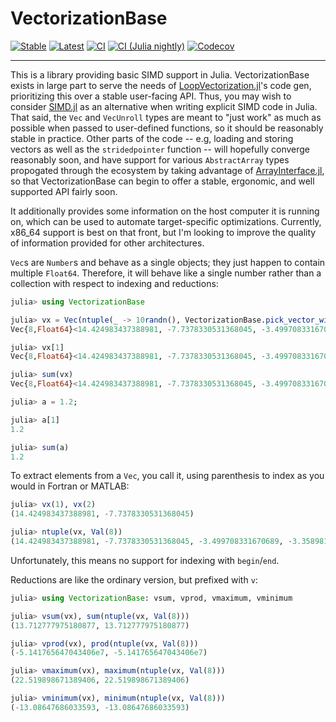 # VectorizationBase

[![Stable](https://img.shields.io/badge/docs-stable-blue.svg)](https://chriselrod.github.io/VectorizationBase.jl/stable)
[![Latest](https://img.shields.io/badge/docs-latest-blue.svg)](https://chriselrod.github.io/VectorizationBase.jl/dev)
[![CI](https://github.com/chriselrod/VectorizationBase.jl/workflows/CI/badge.svg)](https://github.com/chriselrod/VectorizationBase.jl/actions?query=workflow%3ACI)
[![CI (Julia nightly)](https://github.com/chriselrod/VectorizationBase.jl/workflows/CI%20(Julia%20nightly)/badge.svg)](https://github.com/chriselrod/VectorizationBase.jl/actions?query=workflow%3A%22CI+%28Julia+nightly%29%22)
[![Codecov](https://codecov.io/gh/chriselrod/VectorizationBase.jl/branch/master/graph/badge.svg)](https://codecov.io/gh/chriselrod/VectorizationBase.jl)

---

This is a library providing basic SIMD support in Julia. VectorizationBase exists in large part to serve the needs of [LoopVectorization.jl](https://github.com/chriselrod/LoopVectorization.jl)'s code gen, prioritizing this over a stable user-facing API. Thus, you may wish to consider [SIMD.jl](https://github.com/eschnett/SIMD.jl) as an alternative when writing explicit SIMD code in Julia. That said, the `Vec` and `VecUnroll` types are meant to "just work" as much as possible when passed to user-defined functions, so it should be reasonably stable in practice. Other parts of the code -- e.g, loading and storing vectors as well as the `stridedpointer` function -- will hopefully converge reasonably soon, and have support for various `AbstractArray` types propogated through the ecosystem by taking advantage of [ArrayInterface.jl](https://github.com/SciML/ArrayInterface.jl), so that VectorizationBase can begin to offer a stable, ergonomic, and well supported API fairly soon.

It additionally provides some information on the host computer it is running on, which can be used to automate target-specific optimizations. Currently, x86_64 support is best on that front, but I'm looking to improve the quality of information provided for other architectures.

`Vec`s are `Number`s and behave as a single objects; they just happen to contain multiple `Float64`. Therefore, it will behave like a single number rather than a collection with respect to indexing and reductions:
```julia
julia> using VectorizationBase

julia> vx = Vec(ntuple(_ -> 10randn(), VectorizationBase.pick_vector_width_val(Float64))...)
Vec{8,Float64}<14.424983437388981, -7.7378330531368045, -3.499708331670689, -3.358981392002452, 22.519898671389406, -13.08647686033593, 13.96943264299162, -9.518537139443254>

julia> vx[1]
Vec{8,Float64}<14.424983437388981, -7.7378330531368045, -3.499708331670689, -3.358981392002452, 22.519898671389406, -13.08647686033593, 13.96943264299162, -9.518537139443254>

julia> sum(vx)
Vec{8,Float64}<14.424983437388981, -7.7378330531368045, -3.499708331670689, -3.358981392002452, 22.519898671389406, -13.08647686033593, 13.96943264299162, -9.518537139443254>

julia> a = 1.2;

julia> a[1]
1.2

julia> sum(a)
1.2
```

To extract elements from a `Vec`, you call it, using parenthesis to index as you would in Fortran or MATLAB:
```julia
julia> vx(1), vx(2)
(14.424983437388981, -7.7378330531368045)

julia> ntuple(vx, Val(8))
(14.424983437388981, -7.7378330531368045, -3.499708331670689, -3.358981392002452, 22.519898671389406, -13.08647686033593, 13.96943264299162, -9.518537139443254)
```
Unfortunately, this means no support for indexing with `begin`/`end`.


Reductions are like the ordinary version, but prefixed with `v`:
```julia
julia> using VectorizationBase: vsum, vprod, vmaximum, vminimum

julia> vsum(vx), sum(ntuple(vx, Val(8)))
(13.712777975180877, 13.712777975180877)

julia> vprod(vx), prod(ntuple(vx, Val(8)))
(-5.141765647043406e7, -5.141765647043406e7)

julia> vmaximum(vx), maximum(ntuple(vx, Val(8)))
(22.519898671389406, 22.519898671389406)

julia> vminimum(vx), minimum(ntuple(vx, Val(8)))
(-13.08647686033593, -13.08647686033593)
```





